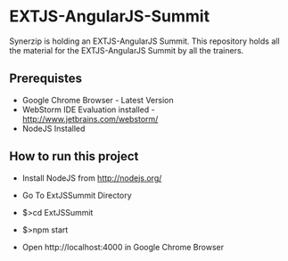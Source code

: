 EXTJS-AngularJS-Summit
============

Synerzip is holding an EXTJS-AngularJS Summit. This repository holds all the
material for the EXTJS-AngularJS Summit by all the trainers.

Prerequistes
------
* Google Chrome Browser - Latest Version
* WebStorm IDE Evaluation installed - http://www.jetbrains.com/webstorm/
* NodeJS Installed

How to run this project
------
* Install NodeJS from http://nodejs.org/

* Go To ExtJSSummit Directory
* $>cd ExtJSSummit
* $>npm start
* Open http://localhost:4000 in Google Chrome Browser

